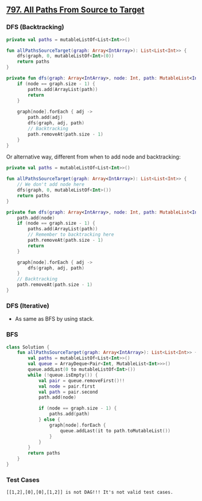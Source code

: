 ## [797. All Paths From Source to Target](https://leetcode.com/problems/all-paths-from-source-to-target/)

### DFS (Backtracking)
```kotlin
private val paths = mutableListOf<List<Int>>()

fun allPathsSourceTarget(graph: Array<IntArray>): List<List<Int>> {
    dfs(graph, 0, mutableListOf<Int>(0))
    return paths
}

private fun dfs(graph: Array<IntArray>, node: Int, path: MutableList<Int>) {
    if (node == graph.size - 1) {
        paths.add(ArrayList(path))
        return
    }
    
    graph[node].forEach { adj ->
        path.add(adj)
        dfs(graph, adj, path)
        // Backtracking
        path.removeAt(path.size - 1)
    }
}
```

Or alternative way, different from when to add node and backtracking:

```kotlin
private val paths = mutableListOf<List<Int>>()

fun allPathsSourceTarget(graph: Array<IntArray>): List<List<Int>> {
    // We don't add node here
    dfs(graph, 0, mutableListOf<Int>())
    return paths
}

private fun dfs(graph: Array<IntArray>, node: Int, path: MutableList<Int>) {
    path.add(node)
    if (node == graph.size - 1) {
        paths.add(ArrayList(path))
        // Remember to backtracking here
        path.removeAt(path.size - 1)
        return
    }

    graph[node].forEach { adj ->
        dfs(graph, adj, path)
    }
    // Backtracking
    path.removeAt(path.size - 1)
}
```

### DFS (Iterative)
* As same as BFS by using stack.

### BFS
```kotlin
class Solution {
    fun allPathsSourceTarget(graph: Array<IntArray>): List<List<Int>> {
        val paths = mutableListOf<List<Int>>()
        val queue = ArrayDeque<Pair<Int, MutableList<Int>>>() 
        queue.addLast(0 to mutableListOf<Int>())
        while (!queue.isEmpty()) {
            val pair = queue.removeFirst()!!
            val node = pair.first
            val path = pair.second
            path.add(node)

            if (node == graph.size - 1) {
                paths.add(path)
            } else {
                graph[node].forEach {
                    queue.addLast(it to path.toMutableList())
                }
            }
        }
        return paths
    }
}
```

### Test Cases
```
[[1,2],[0],[0],[1,2]] is not DAG!!! It's not valid test cases.
```